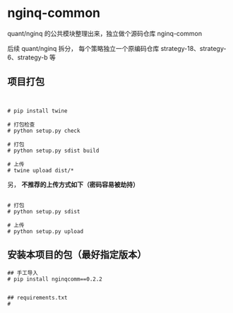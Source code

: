 # nginq-common 
quant/nginq 的公共模块整理出来，独立做个源码仓库  nginq-common 

后续  quant/nginq 拆分， 每个策略独立一个原编码仓库  strategy-18、strategy-6、strategy-b 等



## 项目打包

```


# pip install twine 

# 打包检查
# python setup.py check

# 打包
# python setup.py sdist build

# 上传
# twine upload dist/*

```

另， **不推荐的上传方式如下（密码容易被劫持）**
```

# 打包
# python setup.py sdist

# 上传
# python setup.py upload  
```

## 安装本项目的包（最好指定版本）

```
## 手工导入 
# pip install nginqcomm==0.2.2


## requirements.txt
# 

```